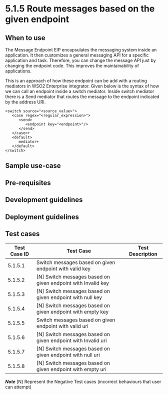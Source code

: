 # 5.1.5 Route messages based on the given endpoint

## When to use

The Message Endpoint EIP encapsulates the messaging system inside an application. It then customizes a general messaging
API for a specific application and task. Therefore, you can change the message API just by changing the endpoint code.
This improves the maintainability of applications.

This is an approach of how these endpoint can be add with a routing mediators in WSO2 Enterprise integrator.
Given below is the syntax of how we can call an endpoint inside a switch mediator.
Inside switch mediator there is a Send mediator that routes the message to the endpoint indicated by the address URI.

```
<switch source="<source_value>">
   <case regex="<regular_expression>">
      <send>
         <endpoint key="<endpoint>"/>
      </send>
   </case>+
   <default>
      mediator+
   </default>
</switch>

```

## Sample use-case


## Pre-requisites


## Development guidelines


## Deployment guidelines


## Test cases

| Test Case ID  |                        Test Case	               |                                Test Description                |
| ------------- | ------------------------------------------------ | ---------------------------------------------------------------|
| 5.1.5.1       | Switch messages based on given endpoint with valid key   |   |
| 5.1.5.2       | [N] Switch messages based on given endpoint with Invalid key |  |
| 5.1.5.3       | [N] Switch messages based on given endpoint with null key   |  |
| 5.1.5.4       | [N] Switch messages based on given endpoint with empty key  |  |
| 5.1.5.5       | Switch messages based on given endpoint with valid uri   |   |
| 5.1.5.6       | [N] Switch messages based on given endpoint with Invalid uri |  |
| 5.1.5.7       | [N] Switch messages based on given endpoint with null uri   |  |
| 5.1.5.8       | [N] Switch messages based on given endpoint with empty uri  |  |

**_Note_**
[N] Represent the Negative Test cases (incorrect behaviours that user can attempt)